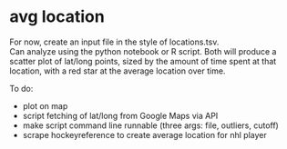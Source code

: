 # avg location

For now, create an input file in the style of locations.tsv.  
Can analyze using the python notebook or R script.  Both will 
produce a scatter plot of lat/long points, sized by the amount 
of time spent at that location, with a red star at the average 
location over time.  

To do: 
- plot on map
- script fetching of lat/long from Google Maps via API
- make script command line runnable (three args: file, outliers, cutoff)
- scrape hockeyreference to create average location for nhl player 
